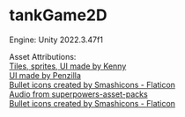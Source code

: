 # tankGame2D

Engine: Unity 2022.3.47f1

Asset Attributions:   
<a href="https://kenney.nl/assets" title="kenny assets">Tiles, sprites, UI made by Kenny</a>  
<a href="https://penzilla.itch.io/basic-gui-bundle" title="penzilla assets">UI made by Penzilla</a>  
<a href="https://www.flaticon.com/free-icons/bullet" title="bullet icons">Bullet icons created by Smashicons - Flaticon</a>  
<a href="https://archive.org/details/superpowers-asset-packs-2019-02-12/preview.png" title="audio superpowers">Audio from superpowers-asset-packs</a>  
<a href="https://www.flaticon.com/free-icons/bullet" title="bullet icons">Bullet icons created by Smashicons - Flaticon</a>  

